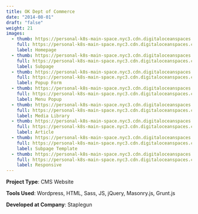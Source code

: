 ```yaml
---
title: OK Dept of Commerce
date: "2014-08-01"
draft: "false"
weight: 21
images:
  - thumb: https://personal-k8s-main-space.nyc3.cdn.digitaloceanspaces.com/thecodeboss.dev/projects/odoc/thumbnail/th-odoc-1.jpg
    full: https://personal-k8s-main-space.nyc3.cdn.digitaloceanspaces.com/thecodeboss.dev/projects/odoc/full/big-odoc-1.jpg
    label: Homepage
  - thumb: https://personal-k8s-main-space.nyc3.cdn.digitaloceanspaces.com/thecodeboss.dev/projects/odoc/thumbnail/th-odoc-2.jpg
    full: https://personal-k8s-main-space.nyc3.cdn.digitaloceanspaces.com/thecodeboss.dev/projects/odoc/full/big-odoc-2.jpg
    label: Subpage
  - thumb: https://personal-k8s-main-space.nyc3.cdn.digitaloceanspaces.com/thecodeboss.dev/projects/odoc/thumbnail/th-odoc-3.jpg
    full: https://personal-k8s-main-space.nyc3.cdn.digitaloceanspaces.com/thecodeboss.dev/projects/odoc/full/big-odoc-3.jpg
    label: Popup Form
  - thumb: https://personal-k8s-main-space.nyc3.cdn.digitaloceanspaces.com/thecodeboss.dev/projects/odoc/thumbnail/th-odoc-5.jpg
    full: https://personal-k8s-main-space.nyc3.cdn.digitaloceanspaces.com/thecodeboss.dev/projects/odoc/full/big-odoc-5.jpg
    label: Menu Popup
  - thumb: https://personal-k8s-main-space.nyc3.cdn.digitaloceanspaces.com/thecodeboss.dev/projects/odoc/thumbnail/th-odoc-6.jpg
    full: https://personal-k8s-main-space.nyc3.cdn.digitaloceanspaces.com/thecodeboss.dev/projects/odoc/full/big-odoc-6.jpg
    label: Media Library
  - thumb: https://personal-k8s-main-space.nyc3.cdn.digitaloceanspaces.com/thecodeboss.dev/projects/odoc/thumbnail/th-odoc-7.jpg
    full: https://personal-k8s-main-space.nyc3.cdn.digitaloceanspaces.com/thecodeboss.dev/projects/odoc/full/big-odoc-7.jpg
    label: Article
  - thumb: https://personal-k8s-main-space.nyc3.cdn.digitaloceanspaces.com/thecodeboss.dev/projects/odoc/thumbnail/th-odoc-8.jpg
    full: https://personal-k8s-main-space.nyc3.cdn.digitaloceanspaces.com/thecodeboss.dev/projects/odoc/full/big-odoc-8.jpg
    label: Subpage Template
  - thumb: https://personal-k8s-main-space.nyc3.cdn.digitaloceanspaces.com/thecodeboss.dev/projects/odoc/thumbnail/th-odoc-4.jpg
    full: https://personal-k8s-main-space.nyc3.cdn.digitaloceanspaces.com/thecodeboss.dev/projects/odoc/full/big-odoc-4.jpg
    label: Responsive
---
```

**Project Type**: CMS Website

**Tools Used**: Wordpress, HTML, Sass, JS, jQuery, Masonry.js, Grunt.js

**Developed at Company**: Staplegun
